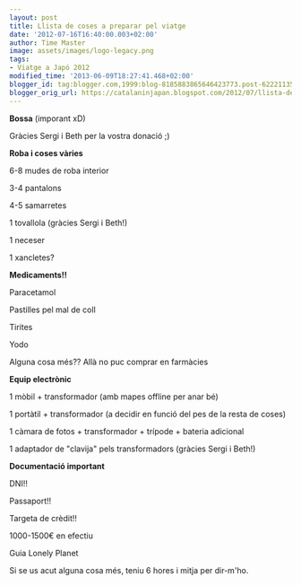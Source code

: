 ```yaml
---
layout: post
title: Llista de coses a preparar pel viatge
date: '2012-07-16T16:40:00.003+02:00'
author: Time Master
image: assets/images/logo-legacy.png
tags:
- Viatge a Japó 2012
modified_time: '2013-06-09T18:27:41.468+02:00'
blogger_id: tag:blogger.com,1999:blog-8185883865646423773.post-6222113595908849513
blogger_orig_url: https://catalaninjapan.blogspot.com/2012/07/llista-de-coses-preparar-pel-viatge.html
---
```


  

  

**Bossa** (imporant xD)  

Gràcies Sergi i Beth per la vostra donació ;)  

  

  

**Roba i coses vàries**  

6-8 mudes de roba interior  

3-4 pantalons  

4-5 samarretes  

1 tovallola (gràcies Sergi i Beth!)  

1 neceser  

1 xancletes?  

  

  

**Medicaments!!**  

Paracetamol  

Pastilles pel mal de coll  

Tirites  

Yodo  

Alguna cosa més?? Allà no puc comprar en farmàcies  

  

**Equip electrònic**  

1 mòbil + transformador (amb mapes offline per anar bé)  

1 portàtil + transformador (a decidir en funció del pes de la resta de coses)  

1 càmara de fotos + transformador + trípode + bateria adicional  

1 adaptador de "clavija" pels transformadors (gràcies Sergi i Beth!)  

  

**Documentació important**  

DNI!!  

Passaport!!  

Targeta de crèdit!!  

1000-1500€ en efectiu  

Guia Lonely Planet  

  

  

Si se us acut alguna cosa més, teniu 6 hores i mitja per dir-m'ho.
